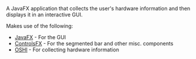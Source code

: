 A JavaFX application that collects the user's hardware information and then displays it in an interactive GUI.

Makes use of the following:
* [JavaFX](https://openjfx.io/) - For the GUI
* [ControlsFX](https://controlsfx.github.io/) - For the segmented bar and other misc. components
* [OSHI](https://github.com/oshi/oshi) - For collecting hardware information
